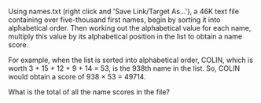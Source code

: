 Using names.txt (right click and 'Save Link/Target As...'), a 46K text file containing
over five-thousand first names, begin by sorting it into alphabetical order. Then working
out the alphabetical value for each name, multiply this value by its alphabetical position
in the list to obtain a name score.

For example, when the list is sorted into alphabetical order, COLIN,
which is worth 3 + 15 + 12 + 9 + 14 = 53, is the 938th name in the list.
So, COLIN would obtain a score of 938 × 53 = 49714.

What is the total of all the name scores in the file?
